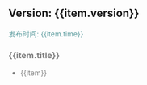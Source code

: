 
<div>
    <div v-for="item in updateList">
        <h2>Version: {{item.version}}</h1>
        <p style="color: cadetblue">发布时间: {{item.time}}</p>
        <div v-for="item in item.desc" style="color: grey">
            <h3 style="color: grey">{{item.title}}</h2>
            <ul>
                <li v-for="item in item.desc">{{item}}</li>
            </ul>
        </div>
    </div>
</div>

<script>
function generatorData(version, time, desc) {
  return {
    version,
    time,
    desc
  }
}

new Vue({
    el: '#main',
    data() {
      return {
        updateList: [
          generatorData('0.1.6', '2019-07-05', [
            {
              title: 'API'
              desc: '新增 menuList list 下 disabled 属性'
            },
            {
              title: 'BUG',
              desc: 'menuList 点击失效问题'
            }
          ]),
          generatorData('0.1.5', '2019-07-05', [
            {
              title: 'API',
              desc: ['新增 checkbox 组件 type 属性下的 list 属性']
            }
          ]),
          generatorData('0.1.4', '2019-07-04', [
            {
              title: 'COMPONENT',
              desc: [
                '新增 Animation 动画组件'
              ]
            }, {
              title: 'API',
              desc: [
                '修改 timeline 组件 times 属性下 content 格式(String --> String[])',
                  '新增 timeline 组件 times 属性下 title 属性(String)',
                  '新增 timeline 组件 times 属性下 node 属性(String)'
              ]
            }
          ]),
          generatorData('0.1.3', '2019-07-02', [
            {
              title: 'BUG_FIX',
              desc: [
                '修复 H5 button 无动效问题',
                '修复 H5 timeline 线条过细问题',
                '修复 H5 swiper 未铺满问题',
                '修复 H5 menuList 图片过大问题'
              ]
            }
          ]),
          generatorData('0.1.1', '2019-07-01', [
            {
              title: 'BUG_FIX',
              desc: [
                '修复 H5 适配的部分问题',
                '修复 H5 Radio 样式问题'
              ]
            }
          ]),
          generatorData('0.1.0', '2019-06-25',
            [
              {
                title: 'FATURE',
                desc: [
                  'MP-ColorUI 测试版上线'
                ]
              }
            ]
          )
        ]
      }
    }
})
</script>
